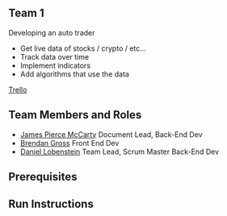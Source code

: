 ## Team 1

Developing an auto trader
 - Get live data of stocks / crypto / etc…
 - Track data over time
 - Implement indicators
 - Add algorithms that use the data


[Trello](https://trello.com/b/0UfcR0VN/gvsu-cis350-team-1)

## Team Members and Roles

 - [James Pierce McCarty](https://github.com/pieerce/CIS350-HW2-McCarty.git) Document Lead, Back-End Dev
 - [Brendan Gross](https://github.com/GSmithy144/CIS350-HW2-Gross)  Front End Dev
 - [Daniel Lobenstein](https://github.com/lobendan/CIS350-HW2-Lobenstein)   Team Lead, Scrum Master Back-End Dev

## Prerequisites

## Run Instructions
